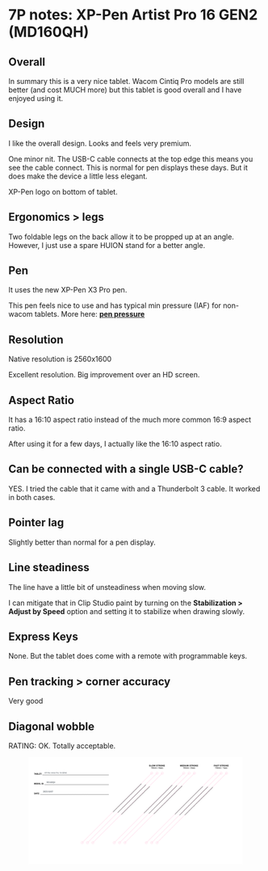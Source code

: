 # 7P notes: XP-Pen Artist Pro 16 GEN2 (MD160QH)

## **Overall**

In summary this is a very nice tablet. Wacom Cintiq Pro models are still better (and cost MUCH more) but this tablet is good overall and I have enjoyed using it.

## **Design**

I like the overall design. Looks and feels very premium.

One minor nit. The USB-C cable connects at the top edge this means you see the cable connect. This is normal for pen displays these days. But it does make the device a little less elegant.

XP-Pen logo on bottom of tablet.&#x20;

## **Ergonomics > legs**

Two foldable legs on the back allow it to be propped up at an angle. However, I just use a spare HUION stand for a better angle.

## **Pen**

It uses the new XP-Pen X3 Pro pen.

This pen feels nice to use and has typical min pressure (IAF) for non-wacom tablets. More here: [**pen pressure**](../../../guides/core-features/pen-pressure.md)&#x20;

## **Resolution**

Native resolution is 2560x1600

Excellent resolution. Big improvement over an HD screen.

## **Aspect Ratio**

It has a 16:10 aspect ratio instead of the much more common 16:9 aspect ratio.

After using it for a few days, I actually like the 16:10 aspect ratio.  &#x20;

## **Can be connected with a single USB-C cable?**

YES. I tried the cable that it came with and a Thunderbolt 3 cable. It worked in both cases.

## **Pointer lag**

Slightly better than normal for a pen display.

## **Line steadiness**

The line have a little bit of unsteadiness when moving slow.

I can mitigate that in Clip Studio paint by turning on the **Stabilization > Adjust by Speed** option and setting it to stabilize when drawing slowly.&#x20;

## **Express Keys**

None. But the tablet does come with a remote with programmable keys.

## **Pen tracking > corner accuracy**

Very good

## **Diagonal wobble**

RATING: OK. Totally acceptable.

<figure><img src="../../../.gitbook/assets/XP-Pen Artist Pro 16 GEN2 (MD160QH) (2).png" alt=""><figcaption></figcaption></figure>

